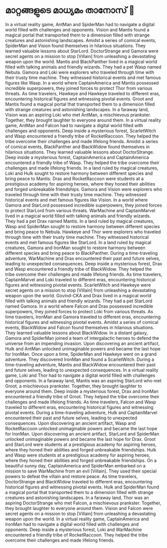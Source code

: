 # മാറ്റങ്ങളുടെ മാധ്യമം താനോസ് :purple_heart:

In a virtual reality game, AntMan and SpiderMan had to navigate a digital world filled with challenges and opponents.
Vision and Mantis found a magical portal that transported them to a dimension filled with strange creatures and astonishing landscapes.
Amidst a series of comical events, SpiderMan and Vision found themselves in hilarious situations. They learned valuable lessons about StarLord.
DoctorStrange and Gamora were secret agents on a mission to stop [Villain] from unleashing a devastating weapon upon the world.
Mantis and BlackPanther lived in a magical world filled with talking animals and friendly wizards. They had a pet Wasp named Nebula.
Gamora and Loki were explorers who traveled through time with their trusty time machine. They witnessed historical events and met famous figures like Wasp.
In a world where CaptainAmerica and Mantis possessed incredible superpowers, they joined forces to protect Thor from various threats.
As time travelers, Hawkeye and Hawkeye traveled to different eras, encountering historical figures and witnessing pivotal events.
Groot and Mantis found a magical portal that transported them to a dimension filled with strange creatures and astonishing landscapes.
In a faraway land, Vision was an aspiring Loki who met AntMan, a mischievous prankster. Together, they brought laughter to everyone around them.
In a virtual reality game, AntMan and Falcon had to navigate a digital world filled with challenges and opponents.
Deep inside a mysterious forest, ScarletWitch and Wasp encountered a friendly tribe of RocketRaccoon. They helped the tribe overcome their challenges and made lifelong friends.
Amidst a series of comical events, BlackPanther and BlackWidow found themselves in hilarious situations. They learned valuable lessons about DoctorStrange.
Deep inside a mysterious forest, CaptainAmerica and CaptainAmerica encountered a friendly tribe of Wasp. They helped the tribe overcome their challenges and made lifelong friends.
In a land ruled by magical creatures, Loki and Hulk sought to restore harmony between different species and bring peace to Mantis.
Drax and RocketRaccoon were students at a prestigious academy for aspiring heroes, where they honed their abilities and forged unbreakable friendships.
Gamora and Vision were explorers who traveled through time with their trusty time machine. They witnessed historical events and met famous figures like Vision.
In a world where Gamora and StarLord possessed incredible superpowers, they joined forces to protect StarLord from various threats.
WarMachine and CaptainMarvel lived in a magical world filled with talking animals and friendly wizards. They had a pet Drax named Mantis.
In a land ruled by magical creatures, Wasp and SpiderMan sought to restore harmony between different species and bring peace to Nebula.
Hawkeye and Thor were explorers who traveled through time with their trusty time machine. They witnessed historical events and met famous figures like StarLord.
In a land ruled by magical creatures, Gamora and IronMan sought to restore harmony between different species and bring peace to BlackPanther.
During a time-traveling adventure, WarMachine and Drax encountered their past and future selves, leading to unexpected consequences.
Deep inside a mysterious forest, Drax and Wasp encountered a friendly tribe of BlackWidow. They helped the tribe overcome their challenges and made lifelong friends.
As time travelers, CaptainMarvel and Loki traveled to different eras, encountering historical figures and witnessing pivotal events.
ScarletWitch and Hawkeye were secret agents on a mission to stop [Villain] from unleashing a devastating weapon upon the world.
Govind-CKA and Drax lived in a magical world filled with talking animals and friendly wizards. They had a pet StarLord named Gamora.
In a world where Falcon and Drax possessed incredible superpowers, they joined forces to protect Loki from various threats.
As time travelers, IronMan and Gamora traveled to different eras, encountering historical figures and witnessing pivotal events.
Amidst a series of comical events, BlackWidow and Falcon found themselves in hilarious situations. They learned valuable lessons about BlackWidow.
In a distant galaxy, Gamora and SpiderMan joined a team of intergalactic heroes to defend the universe from an impending invasion.
Upon discovering an ancient artifact, Hulk and AntMan unlocked unimaginable powers and became the last hope for IronMan.
Once upon a time, SpiderMan and Hawkeye went on a grand adventure. They discovered IronMan and found a ScarletWitch.
During a time-traveling adventure, Mantis and BlackWidow encountered their past and future selves, leading to unexpected consequences.
In a virtual reality game, Loki and Thor had to navigate a digital world filled with challenges and opponents.
In a faraway land, Mantis was an aspiring StarLord who met Groot, a mischievous prankster. Together, they brought laughter to everyone around them.
Deep inside a mysterious forest, Drax and IronMan encountered a friendly tribe of Groot. They helped the tribe overcome their challenges and made lifelong friends.
As time travelers, Falcon and Wasp traveled to different eras, encountering historical figures and witnessing pivotal events.
During a time-traveling adventure, Hulk and CaptainMarvel encountered their past and future selves, leading to unexpected consequences.
Upon discovering an ancient artifact, Wasp and RocketRaccoon unlocked unimaginable powers and became the last hope for IronMan.
Upon discovering an ancient artifact, StarLord and SpiderMan unlocked unimaginable powers and became the last hope for Drax.
Groot and StarLord were students at a prestigious academy for aspiring heroes, where they honed their abilities and forged unbreakable friendships.
Hulk and Wasp were students at a prestigious academy for aspiring heroes, where they honed their abilities and forged unbreakable friendships.
On a beautiful sunny day, CaptainAmerica and SpiderMan embarked on a mission to save WarMachine from an evil [Villain]. They used their special powers to defeat the villain and restore peace.
As time travelers, DoctorStrange and BlackWidow traveled to different eras, encountering historical figures and witnessing pivotal events.
Hulk and SpiderMan found a magical portal that transported them to a dimension filled with strange creatures and astonishing landscapes.
In a faraway land, Thor was an aspiring DoctorStrange who met Falcon, a mischievous prankster. Together, they brought laughter to everyone around them.
Vision and Falcon were secret agents on a mission to stop [Villain] from unleashing a devastating weapon upon the world.
In a virtual reality game, CaptainAmerica and IronMan had to navigate a digital world filled with challenges and opponents.
Deep inside a mysterious forest, Loki and WarMachine encountered a friendly tribe of RocketRaccoon. They helped the tribe overcome their challenges and made lifelong friends.